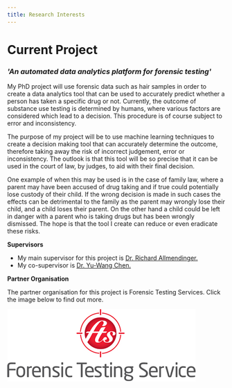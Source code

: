 ```yaml
---
title: Research Interests
---
```


# Current Project

### *'An automated data analytics platform for forensic testing'*

My PhD project will use forensic data such as hair samples in order to create a data analytics tool that can be used to accurately predict
whether a person has taken a specific drug or not. Currently, the outcome of substance use testing is determined by humans, where various 
factors are considered which lead to a decision. This procedure is of course subject to error and inconsistency. 

The purpose of my project will be to use machine learning techniques to create a decision making tool that can accurately determine the 
outcome, therefore taking away the risk of incorrect judgement, error or inconsistency. The outlook is that this tool will be so precise
that it can be used in the court of law, by judges, to aid with their final decision. 

One example of when this may be used is in the case of family law, where a parent may have been accused of drug taking and if true could 
potentially lose custody of their child. If the wrong decision is made in such cases the effects can be detrimental to the family as 
the parent may wrongly lose their child, and a child loses their parent. On the other hand a child could be left in danger with a parent
who is taking drugs but has been wrongly dismissed. The hope is that the tool I create can reduce or even eradicate these risks.

**Supervisors**

- My main supervisor for this project is [Dr. Richard Allmendinger.](https://www.research.manchester.ac.uk/portal/richard.allmendinger.html)
- My co-supervisor is [Dr. Yu-Wang Chen.](https://www.research.manchester.ac.uk/portal/yu-wang.chen.html)

**Partner Organisation**

The partner organisation for this project is Forensic Testing Services. Click the image below to find out more.

<!-- FTS logo with link to website -->
<a href="https://www.forensic-testing.co.uk/"><img src="https://raw.githubusercontent.com/lkelly36/lkelly36.github.io/master/ftslogo.jpg" 
  alt="FTS Website"
  border="0" /></a>

